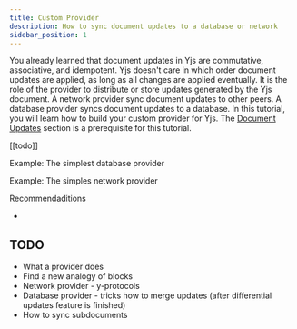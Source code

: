 ```yaml
---
title: Custom Provider
description: How to sync document updates to a database or network 
sidebar_position: 1
---
```


You already learned that document updates in Yjs are commutative, associative, and idempotent. Yjs doesn't care in which order document updates are applied, as long as all changes are applied eventually. It is the role of the provider to distribute or store updates generated by the Yjs document. A network provider sync document updates to other peers. A database provider syncs document updates to a database. In this tutorial, you will learn how to build your custom provider for Yjs. The [ Document Updates](../api/document-updates.md) section is a prerequisite for this tutorial.

\[\[todo\]\]

Example: The simplest database provider

Example: The simples network provider

Recommendaditions

* 
## TODO

* What a provider does
* Find a new analogy of blocks
* Network provider - y-protocols
* Database provider - tricks how to merge updates \(after differential updates feature is finished\)
* How to sync subdocuments




